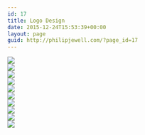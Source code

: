 ```yaml
---
id: 17
title: Logo Design
date: 2015-12-24T15:53:39+00:00
layout: page
guid: http://philipjewell.com/?page_id=17
---
```

<div class="column">
  <img src="http://philipjewell.com/wp-content/uploads/2015/12/av.jpg" /><br /> <img src="http://philipjewell.com/wp-content/uploads/2016/02/02/bornoftheruins.jpg" /><br /> <img src="http://philipjewell.com/wp-content/uploads/2016/02/02/tekklab.jpg" /><br /> <img src="http://philipjewell.com/wp-content/uploads/2016/02/02/elegy.jpg" /><br /> <img src="http://philipjewell.com/wp-content/uploads/2016/02/02/absentakridge.jpg" />
</div>

<div class="column">
  <img src="http://philipjewell.com/wp-content/uploads/2016/02/02/theattraction.jpg" /><br /> <img src="http://philipjewell.com/wp-content/uploads/2016/02/02/aetherea.png" /><br /> <img src="http://philipjewell.com/wp-content/uploads/2016/02/02/ista.jpg" /><br /> <img src="http://philipjewell.com/wp-content/uploads/2016/02/02/boldlywerise.png" /><br /> <img src="http://philipjewell.com/wp-content/uploads/2016/02/02/witg.png" />
</div>